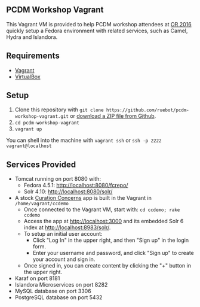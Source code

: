 ## PCDM Workshop Vagrant

This Vagrant VM is provided to help PCDM workshop attendees at [OR 2016](http://or2016.net/)
quickly setup a Fedora environment with related services, such as Camel, Hydra and Islandora.

## Requirements

* [Vagrant](https://www.vagrantup.com/)
* [VirtualBox](https://www.virtualbox.org/)

## Setup

1. Clone this repository with `git clone https://github.com/ruebot/pcdm-workshop-vagrant.git` or [download a ZIP file from Github](https://github.com/ruebot/pcdm-workshop-vagrant/archive/master.zip).
2. `cd pcdm-workshop-vagrant`
3. `vagrant up`

You can shell into the machine with `vagrant ssh` or `ssh -p 2222 vagrant@localhost`

## Services Provided

* Tomcat running on port 8080 with:
   * Fedora 4.5.1: [http://localhost:8080/fcrepo/](http://localhost:8080/fcrepo/)
   * Solr 4.10: [http://localhost:8080/solr/](http://localhost:8080/solr/)
* A stock [Curation Concerns](https://github.com/projecthydra-labs/curation_concerns) app is built in the Vagrant in `/home/vagrant/ccdemo`
   * Once connected to the Vagrant VM, start with: `cd ccdemo; rake ccdemo`
   * Access the app at [http://localhost:3000](http://localhost:3000) and its embedded Solr 6 index at [http://localhost:8983/solr/](http://localhost:8983/solr/).
   * To setup an initial user account:
      * Click "Log In" in the upper right, and then "Sign up" in the login form.
      * Enter your username and password, and click "Sign up" to create your account and sign in.
   * Once signed in, you can create content by clicking the "+" button in the upper right.
* Karaf on port 8181
* Islandora Microservices on port 8282
* MySQL database on port 3306
* PostgreSQL database on port 5432
